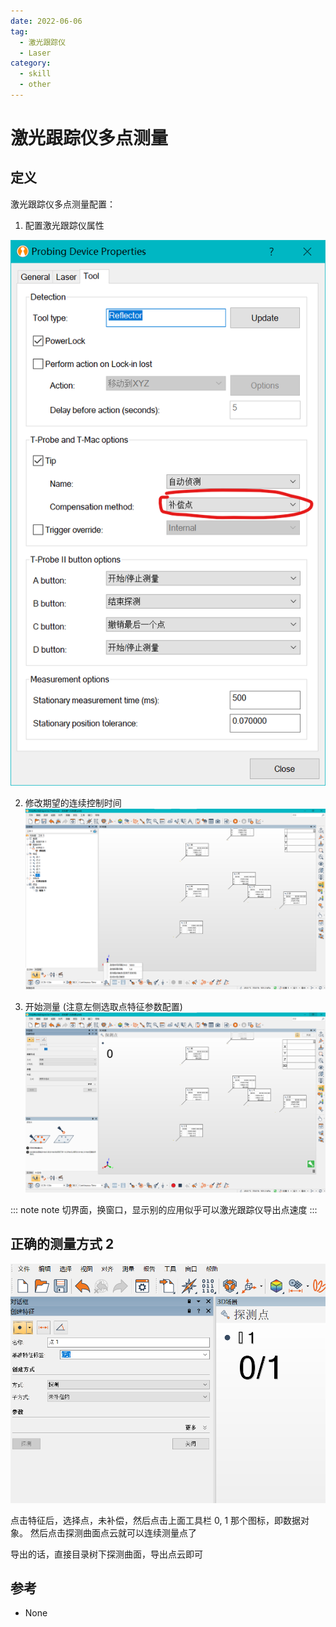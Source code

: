 ```yaml
---
date: 2022-06-06
tag:
  - 激光跟踪仪
  - Laser
category:
  - skill
  - other
---
```



# 激光跟踪仪多点测量


## 定义

激光跟踪仪多点测量配置：

1. 配置激光跟踪仪属性

![fig1](./assets/fig1.png)

2. 修改期望的连续控制时间
![fig2](./assets/fig2.png)

3. 开始测量 (注意左侧选取点特征参数配置)
![fig3](./assets/fig3.png)

::: note note
切界面，换窗口，显示别的应用似乎可以激光跟踪仪导出点速度
:::


## 正确的测量方式 2

![连续点](./assets/连续点.png)

点击特征后，选择点，未补偿，然后点击上面工具栏 0, 1 那个图标，即数据对象。
然后点击探测曲面点云就可以连续测量点了

导出的话，直接目录树下探测曲面，导出点云即可

## 参考

- None
